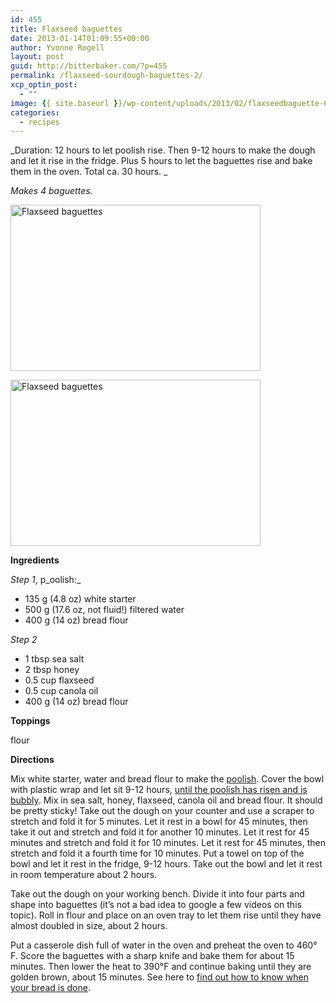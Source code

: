 ```yaml
---
id: 455
title: Flaxseed baguettes
date: 2013-01-14T01:09:55+00:00
author: Yvonne Rogell
layout: post
guid: http://bitterbaker.com/?p=455
permalink: /flaxseed-sourdough-baguettes-2/
xcp_optin_post:
  - ""
image: {{ site.baseurl }}/wp-content/uploads/2013/02/flaxseedbaguette-624x414.jpg
categories:
  - recipes
---
```

_Duration: 12 hours to let poolish rise. Then 9-12 hours to make the dough and let it rise in the fridge. Plus 5 hours to let the baguettes rise and bake them in the oven. Total ca. 30 hours. _
  
_Makes 4 baguettes._

<p class="recipe-icon">
  <img class="recipe-icon alignright pinthis" title="Flaxseed baguettes | bitterbaker.com" alt="Flaxseed baguettes" src="http://bitterbaker.com/images/flaxseedbaguette-mini.jpg" width="400" height="266" />
</p>

<p class="">
  <img class=" alignright pinthis" title="Flaxseed baguettes | bitterbaker.com" alt="Flaxseed baguettes" src="http://bitterbaker.com/images/flaxseedbaguette.jpg" width="400" height="266" />
</p>

**Ingredients**
  
_Step 1_, p_oolish:_

  * 135 g (4.8 oz) white starter
  * 500 g (17.6 oz, not fluid!) filtered water
  * 400 g (14 oz) bread flour

_Step 2_

  * 1 tbsp sea salt
  * 2 tbsp honey
  * 0.5 cup flaxseed
  * 0.5 cup canola oil
  * 400 g (14 oz) bread flour

**Toppings**
  
flour

**Directions**
  
Mix white starter, water and bread flour to make the [poolish](http://bitterbaker.com/?p=240). Cover the bowl with plastic wrap and let sit 9-12 hours, <a title="What a poolish should look like" href="http://bitterbaker.com/what-a-poolish-should-look-like/" target="_blank">until the poolish has risen and is bubbly</a>. Mix in sea salt, honey, flaxseed, canola oil and bread flour. It should be pretty sticky! Take out the dough on your counter and use a scraper to stretch and fold it for 5 minutes. Let it rest in a bowl for 45 minutes, then take it out and stretch and fold it for another 10 minutes. Let it rest for 45 minutes and stretch and fold it for 10 minutes. Let it rest for 45 minutes, then stretch and fold it a fourth time for 10 minutes. Put a towel on top of the bowl and let it rest in the fridge, 9-12 hours. Take out the bowl and let it rest in room temperature about 2 hours.

Take out the dough on your working bench. Divide it into four parts and shape into baguettes (it&#8217;s not a bad idea to google a few videos on this topic). Roll in flour and place on an oven tray to let them rise until they have almost doubled in size, about 2 hours.

Put a casserole dish full of water in the oven and preheat the oven to 460° F. Score the baguettes with a sharp knife and bake them for about 15 minutes. Then lower the heat to 390°F and continue baking until they are golden brown, about 15 minutes. See here to <a title="Knock, knock. Who can tell me when my bread is done?" href="http://bitterbaker.com/how-to-know-when-the-bread-is-done/" target="_blank">find out how to know when your bread is done</a>.